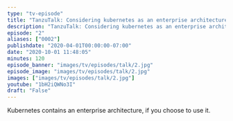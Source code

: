```yaml
---
type: "tv-episode"
title: "TanzuTalk: Considering kubernetes as an enterprise architecture"
description: "TanzuTalk: Considering kubernetes as an enterprise architecture"
episode: "2"
aliases: ["0002"]
publishdate: "2020-04-01T00:00:00-07:00"
date: "2020-10-01 11:48:05"
minutes: 120
episode_banner: "images/tv/episodes/talk/2.jpg"
episode_image: "images/tv/episodes/talk/2.jpg"
images: ["images/tv/episodes/talk/2.jpg"]
youtube: "1bH2iQWNo3I"
draft: "False"
---
```


Kubernetes contains an enterprise architecture, if you choose to use it.